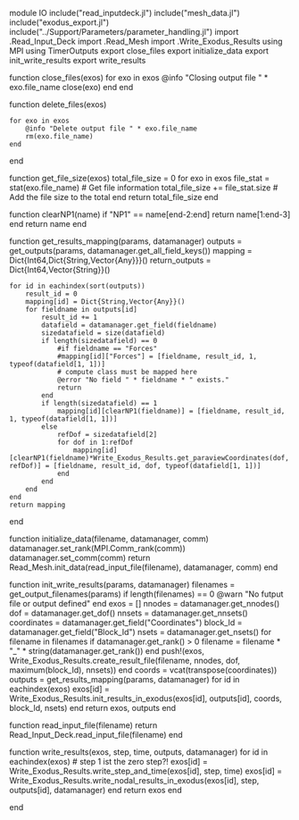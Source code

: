 module IO
include("read_inputdeck.jl")
include("mesh_data.jl")
include("exodus_export.jl")
include("../Support/Parameters/parameter_handling.jl")
import .Read_Input_Deck
import .Read_Mesh
import .Write_Exodus_Results
using MPI
using TimerOutputs
export close_files
export initialize_data
export init_write_results
export write_results

function close_files(exos)
    for exo in exos
        @info "Closing output file " * exo.file_name
        close(exo)
    end
end

function delete_files(exos)

    for exo in exos
        @info "Delete output file " * exo.file_name
        rm(exo.file_name)
    end
end

function get_file_size(exos)
    total_file_size = 0
    for exo in exos
        file_stat = stat(exo.file_name)  # Get file information
        total_file_size += file_stat.size  # Add the file size to the total
    end
    return total_file_size
end

function clearNP1(name)
    if "NP1" == name[end-2:end]
        return name[1:end-3]
    end
    return name
end

function get_results_mapping(params, datamanager)
    outputs = get_outputs(params, datamanager.get_all_field_keys())
    mapping = Dict{Int64,Dict{String,Vector{Any}}}()
    return_outputs = Dict{Int64,Vector{String}}()

    for id in eachindex(sort(outputs))
        result_id = 0
        mapping[id] = Dict{String,Vector{Any}}()
        for fieldname in outputs[id]
            result_id += 1
            datafield = datamanager.get_field(fieldname)
            sizedatafield = size(datafield)
            if length(sizedatafield) == 0
                #if fieldname == "Forces"
                #mapping[id]["Forces"] = [fieldname, result_id, 1, typeof(datafield[1, 1])]
                # compute class must be mapped here
                @error "No field " * fieldname * " exists."
                return
            end
            if length(sizedatafield) == 1
                mapping[id][clearNP1(fieldname)] = [fieldname, result_id, 1, typeof(datafield[1, 1])]
            else
                refDof = sizedatafield[2]
                for dof in 1:refDof
                    mapping[id][clearNP1(fieldname)*Write_Exodus_Results.get_paraviewCoordinates(dof, refDof)] = [fieldname, result_id, dof, typeof(datafield[1, 1])]
                end
            end
        end
    end
    return mapping
end

function initialize_data(filename, datamanager, comm)
    datamanager.set_rank(MPI.Comm_rank(comm))
    datamanager.set_comm(comm)
    return Read_Mesh.init_data(read_input_file(filename), datamanager, comm)
end

function init_write_results(params, datamanager)
    filenames = get_output_filenames(params)
    if length(filenames) == 0
        @warn "No futput file or output defined"
    end
    exos = []
    nnodes = datamanager.get_nnodes()
    dof = datamanager.get_dof()
    nnsets = datamanager.get_nnsets()
    coordinates = datamanager.get_field("Coordinates")
    block_Id = datamanager.get_field("Block_Id")
    nsets = datamanager.get_nsets()
    for filename in filenames
        if datamanager.get_rank() > 0
            filename = filename * "_" * string(datamanager.get_rank())
        end
        push!(exos, Write_Exodus_Results.create_result_file(filename, nnodes, dof, maximum(block_Id), nnsets))
    end
    coords = vcat(transpose(coordinates))
    outputs = get_results_mapping(params, datamanager)
    for id in eachindex(exos)
        exos[id] = Write_Exodus_Results.init_results_in_exodus(exos[id], outputs[id], coords, block_Id, nsets)
    end
    return exos, outputs
end

function read_input_file(filename)
    return Read_Input_Deck.read_input_file(filename)
end

function write_results(exos, step, time, outputs, datamanager)
    for id in eachindex(exos)
        # step 1 ist the zero step?!
        exos[id] = Write_Exodus_Results.write_step_and_time(exos[id], step, time)
        exos[id] = Write_Exodus_Results.write_nodal_results_in_exodus(exos[id], step, outputs[id], datamanager)
    end
    return exos
end

end